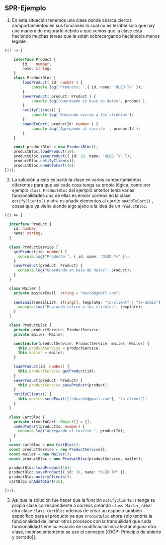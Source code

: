 ## **SPR-Ejemplo** 
1. En esta situación tenemos una clase donde abarca ciertos comportamientos en sus funciones lo cual no es terrible solo que hay una manera de mejorarlo debido a que vemos que la clase esta haciendo muchas tareas que la están sobrecargando haciéndola menos legible.
```ts
(() => {

    interface Product { 
        id:   number;
        name: string;
    }    
    class ProductBloc {
        loadProduct( id: number ) {
            console.log('Producto: ',{ id, name: 'OLED Tv' });
        }
        saveProduct( product: Product ) {
            console.log('Guardando en base de datos', product );
        }
        notifyClients() {
            console.log('Enviando correo a los clientes');
        }
        onAddToCart( productId: number ) {
            console.log('Agregando al carrito ', productId );
        }    
    }

    const productBloc = new ProductBloc();
    productBloc.loadProduct(10);
    productBloc.saveProduct({ id: 10, name: 'OLED TV' });
    productBloc.notifyClients();
    productBloc.onAddToCart(10);
})();
```
2. La solución a esto es partir la clase en varios comportamientos diferentes para que así cada cosa tenga su propia lógica, como por ejemplo  `class ProductBloc` del ejemplo anterior tenia varias funcionalidades una de ellas es enviar correos en la clase `notifyClients()` y otra es añadir elementos al carrito `onAddToCart()` , cosas que ya viene siendo algo ajeno a la idea de un `ProductBloc`.
```ts
(() => {

  interface Product {
    id: number;
    name: string;
  }
  
  class ProductService {
    getProduct(id: number) {
      console.log("Producto:", { id, name: "OLED Tv" });
    }
    saveProduct(product: Product) {
      console.log("Guardando en base de datos", product);
    }
  }

  class Mailer {
    private masterEmail: string = "marco@gmail.com";
    
    sendEmail(emailList: string[], template: "to-client" | "to-admin") {
      console.log("Enviando correo a los clientes", template);
    }
  }

  class ProductBloc {
    private productService: ProductService;
    private mailer: Mailer;

    constructor(productService: ProductService, mailer: Mailer) {
      this.productService = productService;
      this.mailer = mailer;
    }
    
    loadProduct(id: number) {
      this.productService.getProduct(id);
    }
    saveProduct(product: Product) {
      this.productService.saveProduct(product);
    }
    notifyClients() {
      this.mailer.sendEmail(["eduardo@gmail.com"], "to-client");
    }
  }

  class CartBloc {
    private itemsInCart: Object[] = [];
    onAddToCart(productId: number) {
      console.log("Agregando al carrito ", productId);
    }
  }
  const cartBloc = new CartBloc();
  const productService = new ProductService();
  const mailer = new Mailer();
  const productBloc = new ProductBloc(productService, mailer);

  productBloc.loadProduct(10);
  productBloc.saveProduct({ id: 10, name: "OLED TV" });
  productBloc.notifyClients();
  cartBloc.onAddToCart(10);

})();
```
3. Así que la solución fue hacer que la función `notifyClients()` tenga su propia clase correspondiente a correos creando `class Mailer`, crear otra clase `class CartBloc` además de crear un espacio también especifico para el producto ya que `ProductBloc` ahora solo tendría la funcionalidad de llamar otros procesos con la tranquilidad que cada funcionalidad tiene su espacio de modificación sin afectar alguna otra clase, inconscientemente se uso el concepto [[OCP- Principio de abierto y cerrado]].
